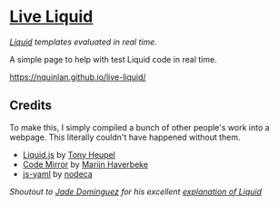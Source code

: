 # [Live Liquid](https://nquinlan.github.io/live-liquid/)
_[Liquid](https://github.com/Shopify/liquid) templates evaluated in real time._

A simple page to help with test Liquid code in real time.

<https://nquinlan.github.io/live-liquid/>

## Credits
To make this, I simply compiled a bunch of other people's work into a webpage. This literally couldn't have happened without them.

- [Liquid.js](https://github.com/tonyheupel/liquid.js) by [Tony Heupel](https://github.com/tonyheupel)
- [Code Mirror](http://codemirror.net/) by [Marijn Haverbeke](https://github.com/marijnh)
- [js-yaml](https://github.com/nodeca/js-yaml) by [nodeca](https://github.com/nodeca)


_Shoutout to [Jade Dominguez](https://github.com/plusjade) for his excellent [explanation of Liquid](http://jekyllbootstrap.com/lessons/jekyll-introduction.html#toc_16)_
